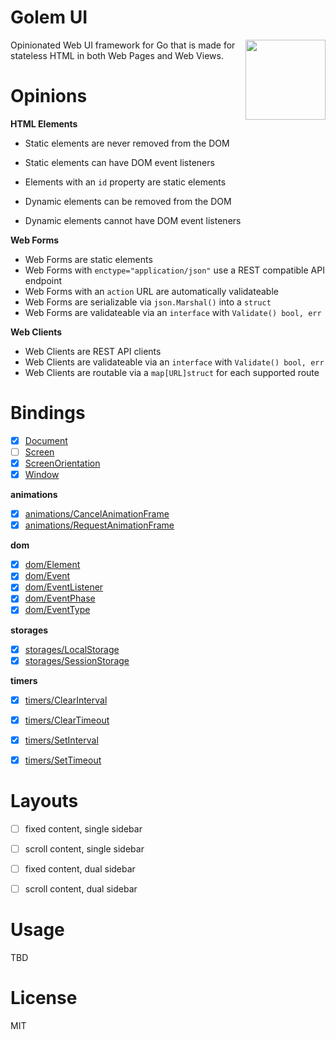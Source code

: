 
# Golem UI

<img align="right" width="128" height="128" src="https://raw.githubusercontent.com/cookiengineer/golem/master/assets/golem.jpg">

Opinionated Web UI framework for Go that is made for
stateless HTML in both Web Pages and Web Views.


# Opinions

**HTML Elements**

- Static elements are never removed from the DOM
- Static elements can have DOM event listeners
- Elements with an `id` property are static elements

- Dynamic elements can be removed from the DOM
- Dynamic elements cannot have DOM event listeners

**Web Forms**

- Web Forms are static elements
- Web Forms with `enctype="application/json"` use a REST compatible API endpoint
- Web Forms with an `action` URL are automatically validateable
- Web Forms are serializable via `json.Marshal()` into a `struct`
- Web Forms are validateable via an `interface` with `Validate() bool, err`

**Web Clients**

- Web Clients are REST API clients
- Web Clients are validateable via an `interface` with `Validate() bool, err`
- Web Clients are routable via a `map[URL]struct` for each supported route


# Bindings

- [x] [Document](/source/Document.go)
- [ ] [Screen](/source/Screen.go)
- [x] [ScreenOrientation](/source/ScreenOrientation.go)
- [x] [Window](/source/Window.go)

**animations**

- [x] [animations/CancelAnimationFrame](/source/timers/CancelAnimationFrame.go)
- [x] [animations/RequestAnimationFrame](/source/timers/RequestAnimationFrame.go)

**dom**

- [x] [dom/Element](/source/dom/Element.go)
- [x] [dom/Event](/source/dom/Event.go)
- [x] [dom/EventListener](/source/dom/EventListener.go)
- [x] [dom/EventPhase](/source/dom/EventPhase.go)
- [x] [dom/EventType](/source/dom/EventType.go)

**storages**

- [x] [storages/LocalStorage](/source/storages/LocalStorage.go)
- [x] [storages/SessionStorage](/source/storages/SessionStorage.go)

**timers**

- [x] [timers/ClearInterval](/source/timers/ClearInterval.go)
- [x] [timers/ClearTimeout](/source/timers/ClearTimeout.go)
- [x] [timers/SetInterval](/source/timers/SetInterval.go)
- [x] [timers/SetTimeout](/source/timers/SetTimeout.go)


# Layouts

- [ ] fixed content, single sidebar
- [ ] scroll content, single sidebar
- [ ] fixed content, dual sidebar
- [ ] scroll content, dual sidebar


# Usage

TBD


# License

MIT
